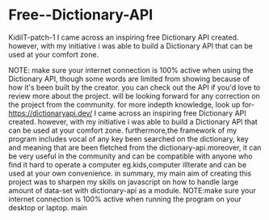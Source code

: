 # Free--Dictionary-API
KidiIT-patch-1
I came across an inspiring free Dictionary API created. however, with my initiative i was able to build a Dictionary APl that can be used at your comfort zone. 

NOTE: make sure your internet connection is 100% active when using the Dictionary API, though some words are limited from showing because of how it's been built by the creator.
you can check out the API if you'd love to review more about the project. will be looking forward for any correction on the project from the community.
for more indepth knowledge, look up for- https://dictionaryapi.dev/
I came across an inspiring free Dictionary API created. however, with my initiative i was able to build a Dictionary APl that can be used at your comfort zone.
furthermore,the framework of my program includes vocal of any key been searched on the dictionary, key and meaning that are been fletched from the dictionary-api.moreover, it can be very useful in the community and can be compatible with anyone who find it hard to operate a computer eg.kids,computer illterate and can be used at your own 
convenience.
in summary, my main aim of creating this project was to sharpen my skills on javascript on how to handle large amount of data-set with dictionary-api as a module.
NOTE:make sure your internet connection is 100% active when running the program on your desktop or laptop.
 main
